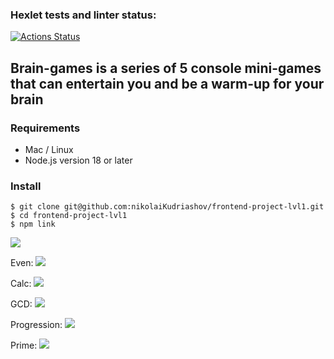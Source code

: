 ### Hexlet tests and linter status:
[![Actions Status](https://github.com/nikolaiKudriashov/frontend-project-lvl1/workflows/hexlet-check/badge.svg)](https://github.com/nikolaiKudriashov/frontend-project-lvl1/actions)

## Brain-games is a series of 5 console mini-games that can entertain you and be a warm-up for your brain

### Requirements

- Mac / Linux
- Node.js version 18 or later

### Install

```
$ git clone git@github.com:nikolaiKudriashov/frontend-project-lvl1.git
$ cd frontend-project-lvl1
$ npm link
```

<a href="https://codeclimate.com/github/nikolaiKudriashov/frontend-project-lvl1/maintainability"><img src="https://api.codeclimate.com/v1/badges/0f0896a7d3637d5ac299/maintainability" /></a>

Even: <a href="https://asciinema.org/a/aeSPyfvvvHE9vpNFx1VKnhDvL" target="_blank"><img src="https://asciinema.org/a/aeSPyfvvvHE9vpNFx1VKnhDvL.svg" /></a>

Calc: <a href="https://asciinema.org/a/5LsKHQFPgvLXOsWsuUqTUf7uD" target="_blank"><img src="https://asciinema.org/a/5LsKHQFPgvLXOsWsuUqTUf7uD.svg" /></a>

GCD: <a href="https://asciinema.org/a/QtImMlk2KTlBl0DEkzNK3PIhy" target="_blank"><img src="https://asciinema.org/a/QtImMlk2KTlBl0DEkzNK3PIhy.svg" /></a>

Progression: <a href="https://asciinema.org/a/Ff4fKqFEyrD5GpAR6VSOBmZBc" target="_blank"><img src="https://asciinema.org/a/Ff4fKqFEyrD5GpAR6VSOBmZBc.svg" /></a>

Prime: <a href="https://asciinema.org/a/aR4HTWuStVbymTOeQ28dRLdoC" target="_blank"><img src="https://asciinema.org/a/aR4HTWuStVbymTOeQ28dRLdoC.svg" /></a>
